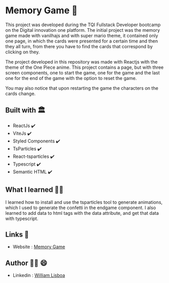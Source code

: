 # Memory Game 📖

This project was developed during the TQI Fullstack Developer bootcamp on 
the Digital innovation one platform. The initial project was
the memory game made with vanilhajs and with super mario theme,
it contained only one page, in which the cards were presented for a certain time and
then they all turn, from there you have to find the cards that correspond by clicking on they.

The project developed in this repository was made with Reactjs with the theme of the 
One Piece anime. This project contains a page, but with three screen components, one 
to start the game, one for the game and the last one for the end of the game with the
option to reset the game.

You may also notice that upon restarting the game the characters on the cards change.

## Built with 🏛️ 
- ReactJs ✔️
- ViteJs ✔️
- Styled Components ✔️
- TsParticles ✔️
- React-tsparticles ✔️
- Typescript ✔️
- Semantic HTML ✔️


## What I learned 🧑‍💻

I learned how to install and use the tsparticles tool to generate animations,
which I used to generate the confetti in the endgame component. I also learned
to add data to html tags with the data attribute, and get that data with typescript.

## Links 🔗

- Website : [Memory Game](https://memory-game-will763.vercel.app/)

## Author 🙋‍♂️ 😄

- Linkedin : [William Lisboa](https://www.linkedin.com/in/william-k-lisboa/) 

